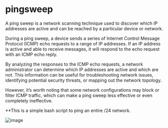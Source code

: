 # pingsweep

A ping sweep is a network scanning technique used to discover which IP addresses are active and can be reached by a particular device or network.

During a ping sweep, a device sends a series of Internet Control Message Protocol (ICMP) echo requests to a range of IP addresses. If an IP address is active and able to receive messages, it will respond to the echo request with an ICMP echo reply.

By analyzing the responses to the ICMP echo requests, a network administrator can determine which IP addresses are active and which are not. This information can be useful for troubleshooting network issues, identifying potential security threats, or mapping out the network topology.

However, it’s worth noting that some network configurations may block or filter ICMP traffic, which can make a ping sweep less effective or even completely ineffective.

**This is a simple bash script to ping an entire /24 network.

![image](https://user-images.githubusercontent.com/93418272/221205900-a15eaee0-0014-4e92-bc41-f8d1119b1664.png)
